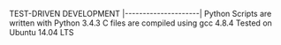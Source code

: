 TEST-DRIVEN DEVELOPMENT
|---------------------|
Python Scripts are written with Python 3.4.3
C files are compiled using gcc 4.8.4
Tested on Ubuntu 14.04 LTS
